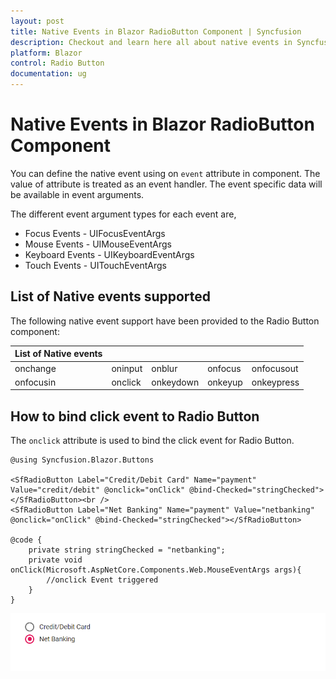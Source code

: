 ```yaml
---
layout: post
title: Native Events in Blazor RadioButton Component | Syncfusion
description: Checkout and learn here all about native events in Syncfusion Blazor RadioButton component and more.
platform: Blazor
control: Radio Button
documentation: ug
---
```


# Native Events in Blazor RadioButton Component

You can define the native event using on `event` attribute in component. The value of attribute is treated as an event handler. The event specific data will be available in event arguments.

The different event argument types for each event are,

* Focus Events - UIFocusEventArgs
* Mouse Events - UIMouseEventArgs
* Keyboard Events - UIKeyboardEventArgs
* Touch Events - UITouchEventArgs

## List of Native events supported

The following native event support have been provided to the Radio Button component:

| List of Native events |  |  | | |
| --- | --- | --- | --- | --- |
| onchange | oninput | onblur | onfocus | onfocusout |
|onfocusin|onclick|onkeydown|onkeyup|onkeypress |

## How to bind click event to Radio Button

The `onclick` attribute is used to bind the click event for Radio Button.

```cshtml
@using Syncfusion.Blazor.Buttons

<SfRadioButton Label="Credit/Debit Card" Name="payment" Value="credit/debit" @onclick="onClick" @bind-Checked="stringChecked"></SfRadioButton><br />
<SfRadioButton Label="Net Banking" Name="payment" Value="netbanking" @onclick="onClick" @bind-Checked="stringChecked"></SfRadioButton>

@code {
    private string stringChecked = "netbanking";
    private void onClick(Microsoft.AspNetCore.Components.Web.MouseEventArgs args){
        //onclick Event triggered
    }
}

```

![Blazor RadioButton with Native Event](./images/blazor-radiobutton-native-event.png)